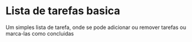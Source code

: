 # Lista de tarefas basica
 Um simples lista de tarefa, onde se pode adicionar ou remover tarefas ou marca-las como concluidas
